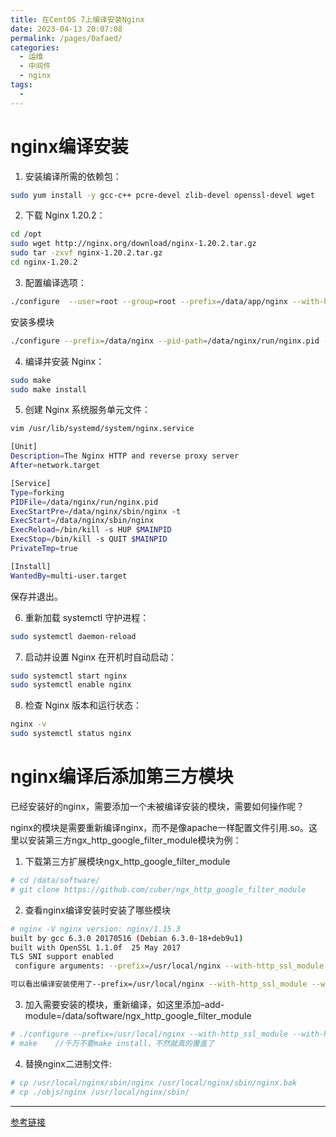 ```yaml
---
title: 在CentOS 7上编译安装Nginx
date: 2023-04-13 20:07:08
permalink: /pages/0afaed/
categories:
  - 运维
  - 中间件
  - nginx
tags:
  - 
---
```


# nginx编译安装

1. 安装编译所需的依赖包：

```bash
sudo yum install -y gcc-c++ pcre-devel zlib-devel openssl-devel wget
```

2. 下载 Nginx 1.20.2：

```bash
cd /opt
sudo wget http://nginx.org/download/nginx-1.20.2.tar.gz
sudo tar -zxvf nginx-1.20.2.tar.gz
cd nginx-1.20.2
```

3. 配置编译选项：

```bash
./configure  --user=root --group=root --prefix=/data/app/nginx --with-http_stub_status_module --with-http_ssl_module --with-http_v2_module --with-pcre --with-stream
```

安装多模块

```bash
./configure --prefix=/data/nginx --pid-path=/data/nginx/run/nginx.pid --user=root --group=root --with-compat --with-file-aio --with-threads --with-http_addition_module --with-http_auth_request_module --with-http_dav_module --with-http_flv_module --with-http_gunzip_module --with-http_gzip_static_module --with-http_mp4_module --with-http_random_index_module --with-http_realip_module --with-http_secure_link_module --with-http_slice_module --with-http_ssl_module --with-http_stub_status_module --with-http_sub_module --with-http_v2_module --with-mail --with-mail_ssl_module --with-stream --with-stream_realip_module --with-stream_ssl_module --with-stream_ssl_preread_module
```

4. 编译并安装 Nginx：

```bash
sudo make
sudo make install
```

5. 创建 Nginx 系统服务单元文件：

```bash
vim /usr/lib/systemd/system/nginx.service

[Unit]
Description=The Nginx HTTP and reverse proxy server
After=network.target

[Service]
Type=forking
PIDFile=/data/nginx/run/nginx.pid
ExecStartPre=/data/nginx/sbin/nginx -t
ExecStart=/data/nginx/sbin/nginx
ExecReload=/bin/kill -s HUP $MAINPID
ExecStop=/bin/kill -s QUIT $MAINPID
PrivateTmp=true

[Install]
WantedBy=multi-user.target
```

保存并退出。

6. 重新加载 systemctl 守护进程：

```bash
sudo systemctl daemon-reload
```

7. 启动并设置 Nginx 在开机时自动启动：

```bash
sudo systemctl start nginx
sudo systemctl enable nginx
```

8. 检查 Nginx 版本和运行状态：

```bash
nginx -v
sudo systemctl status nginx
```

# nginx编译后添加第三方模块

已经安装好的nginx，需要添加一个未被编译安装的模块，需要如何操作呢？

nginx的模块是需要重新编译nginx，而不是像apache一样配置文件引用.so。这里以安装第三方ngx_http_google_filter_module模块为例：

1. 下载第三方扩展模块ngx_http_google_filter_module

```bash
# cd /data/software/ 
# git clone https://github.com/cuber/ngx_http_google_filter_module
```

2. 查看nginx编译安装时安装了哪些模块

```bash
# nginx -V nginx version: nginx/1.15.3
built by gcc 6.3.0 20170516 (Debian 6.3.0-18+deb9u1)
built with OpenSSL 1.1.0f  25 May 2017
TLS SNI support enabled
 configure arguments: --prefix=/usr/local/nginx --with-http_ssl_module --with-http_sub_module --with-http_gzip_static_module --with-http_stub_status_module --add-module=/data/software/ngx_http_substitutions_filter_module
```

```bash
可以看出编译安装使用了--prefix=/usr/local/nginx --with-http_ssl_module --with-http_sub_module --with-http_gzip_static_module --with-http_stub_status_module --add-module=/data/software/ngx_http_substitutions_filter_module这些参数。--add-module=/data/software/ngx_http_substitutions_filter_module是之前编译添加ngx_http_substitutions_filter_module模块时添加
```

3. 加入需要安装的模块，重新编译，如这里添加–add-module=/data/software/ngx_http_google_filter_module

```bash
# ./configure --prefix=/usr/local/nginx --with-http_ssl_module --with-http_sub_module --with-http_gzip_static_module --with-http_stub_status_module --add-module=/data/software/ngx_http_substitutions_filter_module --add-module=/data/software/ngx_http_google_filter_module
# make    //千万不要make install，不然就真的覆盖了
```

4. 替换nginx二进制文件:

```bash
# cp /usr/local/nginx/sbin/nginx /usr/local/nginx/sbin/nginx.bak
# cp ./objs/nginx /usr/local/nginx/sbin/
```

---

[参考链接](https://cloud.tencent.com/developer/article/1444875)
